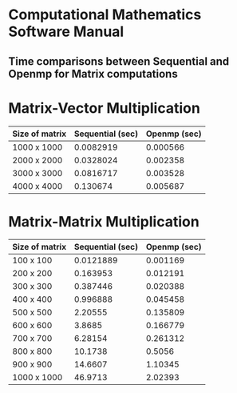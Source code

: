 # Computational Mathematics Software Manual

## Time comparisons between Sequential and Openmp for Matrix computations

# Matrix-Vector Multiplication

Size of matrix | Sequential (sec) |  Openmp (sec)
------------ | ------------- | ------------- 
1000 x 1000 | 0.0082919 | 0.000566
2000 x 2000 | 0.0328024 | 0.002358
3000 x 3000 | 0.0816717 | 0.003528
4000 x 4000 | 0.130674 | 0.005687


# Matrix-Matrix Multiplication

Size of matrix | Sequential (sec) |  Openmp (sec)
------------ | ------------- | ------------- 
100 x 100 | 0.0121889 | 0.001169
200 x 200 | 0.163953 | 0.012191
300 x 300 | 0.387446 | 0.020388
400 x 400 | 0.996888 | 0.045458
500 x 500 | 2.20555 | 0.135809
600 x 600 | 3.8685 | 0.166779
700 x 700 | 6.28154 | 0.261312
800 x 800 | 10.1738 | 0.5056
900 x 900 | 14.6607 | 1.10345
1000 x 1000 | 46.9713 | 2.02393
